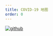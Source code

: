 ```yaml
---
title: COVID-19 地图
order: 0
---
```

[![github](https://gw.alipayobjects.com/mdn/rms_f8c6a0/afts/img/A*Nk9mQ48ZoZMAAAAAAAAAAABkARQnAQ)](https://github.com/antvis/L7)
